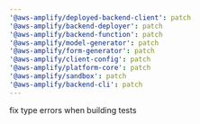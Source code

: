 ```yaml
---
'@aws-amplify/deployed-backend-client': patch
'@aws-amplify/backend-deployer': patch
'@aws-amplify/backend-function': patch
'@aws-amplify/model-generator': patch
'@aws-amplify/form-generator': patch
'@aws-amplify/client-config': patch
'@aws-amplify/platform-core': patch
'@aws-amplify/sandbox': patch
'@aws-amplify/backend-cli': patch
---
```


fix type errors when building tests
